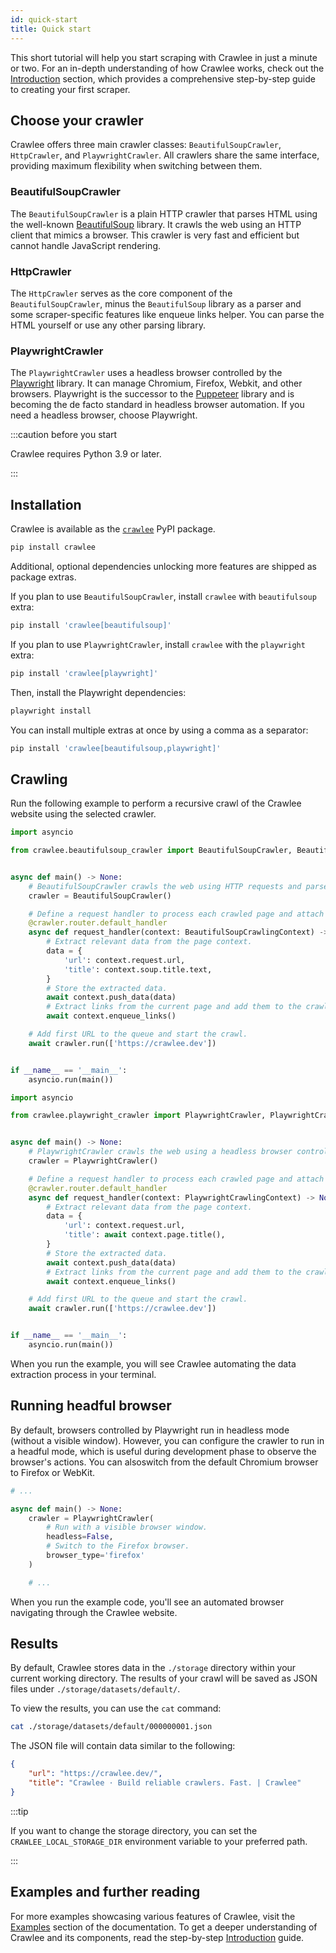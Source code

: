 ```yaml
---
id: quick-start
title: Quick start
---
```


This short tutorial will help you start scraping with Crawlee in just a minute or two. For an in-depth understanding of how Crawlee works, check out the [Introduction](../introduction/index.md) section, which provides a comprehensive step-by-step guide to creating your first scraper.

## Choose your crawler

Crawlee offers three main crawler classes: `BeautifulSoupCrawler`, `HttpCrawler`, and `PlaywrightCrawler`. All crawlers share the same interface, providing maximum flexibility when switching between them.

### BeautifulSoupCrawler

The `BeautifulSoupCrawler` is a plain HTTP crawler that parses HTML using the well-known [BeautifulSoup](https://pypi.org/project/beautifulsoup4/) library. It crawls the web using an HTTP client that mimics a browser. This crawler is very fast and efficient but cannot handle JavaScript rendering.

### HttpCrawler

The `HttpCrawler` serves as the core component of the `BeautifulSoupCrawler`, minus the `BeautifulSoup` library as a parser and some scraper-specific features like enqueue links helper. You can parse the HTML yourself or use any other parsing library.

### PlaywrightCrawler

The `PlaywrightCrawler` uses a headless browser controlled by the [Playwright](https://playwright.dev/) library. It can manage Chromium, Firefox, Webkit, and other browsers. Playwright is the successor to the [Puppeteer](https://pptr.dev/) library and is becoming the de facto standard in headless browser automation. If you need a headless browser, choose Playwright.

:::caution before you start

Crawlee requires Python 3.9 or later.

:::

## Installation

Crawlee is available as the [`crawlee`](https://pypi.org/project/crawlee/) PyPI package.

```bash
pip install crawlee
```

Additional, optional dependencies unlocking more features are shipped as package extras.

If you plan to use `BeautifulSoupCrawler`, install `crawlee` with `beautifulsoup` extra:

```bash
pip install 'crawlee[beautifulsoup]'
```

If you plan to use `PlaywrightCrawler`, install `crawlee` with the `playwright` extra:

```bash
pip install 'crawlee[playwright]'
```

Then, install the Playwright dependencies:

```bash
playwright install
```

You can install multiple extras at once by using a comma as a separator:

```bash
pip install 'crawlee[beautifulsoup,playwright]'
```

## Crawling

Run the following example to perform a recursive crawl of the Crawlee website using the selected crawler.

```python
import asyncio

from crawlee.beautifulsoup_crawler import BeautifulSoupCrawler, BeautifulSoupCrawlingContext


async def main() -> None:
    # BeautifulSoupCrawler crawls the web using HTTP requests and parses HTML using the BeautifulSoup library.
    crawler = BeautifulSoupCrawler()

    # Define a request handler to process each crawled page and attach it to the crawler using a decorator.
    @crawler.router.default_handler
    async def request_handler(context: BeautifulSoupCrawlingContext) -> None:
        # Extract relevant data from the page context.
        data = {
            'url': context.request.url,
            'title': context.soup.title.text,
        }
        # Store the extracted data.
        await context.push_data(data)
        # Extract links from the current page and add them to the crawling queue.
        await context.enqueue_links()

    # Add first URL to the queue and start the crawl.
    await crawler.run(['https://crawlee.dev'])


if __name__ == '__main__':
    asyncio.run(main())
```

```python
import asyncio

from crawlee.playwright_crawler import PlaywrightCrawler, PlaywrightCrawlingContext


async def main() -> None:
    # PlaywrightCrawler crawls the web using a headless browser controlled by the Playwright library.
    crawler = PlaywrightCrawler()

    # Define a request handler to process each crawled page and attach it to the crawler using a decorator.
    @crawler.router.default_handler
    async def request_handler(context: PlaywrightCrawlingContext) -> None:
        # Extract relevant data from the page context.
        data = {
            'url': context.request.url,
            'title': await context.page.title(),
        }
        # Store the extracted data.
        await context.push_data(data)
        # Extract links from the current page and add them to the crawling queue.
        await context.enqueue_links()

    # Add first URL to the queue and start the crawl.
    await crawler.run(['https://crawlee.dev'])


if __name__ == '__main__':
    asyncio.run(main())
```

When you run the example, you will see Crawlee automating the data extraction process in your terminal.

<!-- TODO: improve the logging and add here a sample -->

## Running headful browser

By default, browsers controlled by Playwright run in headless mode (without a visible window). However, you can configure the crawler to run in a headful mode, which is useful during development phase to observe the browser's actions. You can alsoswitch from the default Chromium browser to Firefox or WebKit.

```python
# ...

async def main() -> None:
    crawler = PlaywrightCrawler(
        # Run with a visible browser window.
        headless=False,
        # Switch to the Firefox browser.
        browser_type='firefox'
    )

    # ...
```

When you run the example code, you'll see an automated browser navigating through the Crawlee website.

<!-- TODO: add video example -->

## Results

By default, Crawlee stores data in the `./storage` directory within your current working directory. The results of your crawl will be saved as JSON files under `./storage/datasets/default/`.

To view the results, you can use the `cat` command:

```sh
cat ./storage/datasets/default/000000001.json
```

The JSON file will contain data similar to the following:

```json
{
    "url": "https://crawlee.dev/",
    "title": "Crawlee · Build reliable crawlers. Fast. | Crawlee"
}
```

:::tip

If you want to change the storage directory, you can set the `CRAWLEE_LOCAL_STORAGE_DIR` environment variable to your preferred path.

:::

## Examples and further reading

For more examples showcasing various features of Crawlee, visit the [Examples](/docs/examples) section of the documentation. To get a deeper understanding of Crawlee and its components, read the step-by-step [Introduction](../introduction/index.md) guide.

[//]: # (TODO: add related links once they are ready)
